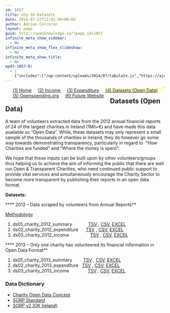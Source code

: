 ```yaml
---
id: 1057
title: chy-10 Datasets
date: 2014-07-27T13:01:40+00:00
author: Adrian Corcoran
layout: page
guid: http://openknowledge.ie/?page_id=1057
infinite_meta_show_sidebar:
  - No
infinite_meta_show_flex_slideshow:
  - No
infinite_meta_show_title:
  - No
wpd3-1057-0:
  - |
    {"includes":["/wp-content/uploads/2014/07/tabulate.js","https://ajax.googleapis.com/ajax/libs/jquery/1.11.0/jquery.min.js","/wp-content/uploads/2014/07/jquery.tablesorter.min_.js","/wp-content/uploads/2014/08/jquery.formatCurrency-1.4.0.min_.js"],"code":"\tvar mydata; // store data globally\r\n\t\r\n\t//-----------------------------------------------------------\r\n\t// 1. Load external data and format into hierarchy\r\n\t// 1.1 load external data\r\n\td3.tsv(\"/wp-content/uploads/2014/11/dsdd.tsv\", function(error, data3) {\r\n\t\tdata3.forEach(function(d) {\r\n\t      d.RowID = parseInt(d.RowID);\r\n\t\t});\r\n\t\t\t\t\t\r\n\t\tmydata = data3.filter(function(d) { return 1 == 1; });\r\n//\t\talert(JSON.stringify(mydata.filter(function(d) { return 1 == 1 ; })));\r\n\t\t\t\r\n\t\tvar cols = [\"RowID\",\"Column\",\"Format\",\"Description\",\"ds01\",\"ds02\",\"ds03\"\r\n\t\t    ]; // build array of column\r\n\t\t$(tabulate(mydata.filter(function(d) { return 1 == 1; }),cols ,\"#tbl\"));\t//build table\r\n\t\t\r\n/*\r\n\t\t// build anchor element for title\r\n\t\t$('#tbl table tbody').children('tr').each(function() {\r\n\t\t\tvar a = $(this).children('td:nth-child(2)').html();\r\n\t\t\tvar h = $(this).children('td:nth-child(3)').html();\r\n\t\t\tvar s = \"<a target=\\\"_blank\\\" href=\\\"\"+h+\"\\\">\"+a+\"</a>\";\r\n//\t\t\talert(h);\r\n\t\t\tif ( h != '' ) { $(this).children('td:nth-child(2)').html(s); }\r\n\t\t});\r\n\t\t\r\n\t    // Format Currency\r\n\t\t$('#tbl table tbody').children('tr').each(function() {\r\n\t\t    $(this).children('td:nth-child(4)').formatCurrency({symbol:'€',roundToDecimalPlace:-1});\r\n//\t\t    $(this).children('td:nth-child(9)').formatCurrency({symbol:'€',roundToDecimalPlace:-1});\r\n//\t\t    $(this).children('td:nth-child(10)').formatCurrency({symbol:'€',roundToDecimalPlace:-1});\r\n\t\t    $(this).children('td:nth-child(4)').css('text-align','right');\r\n//\t\t    $(this).children('td:nth-child(9)').css('text-align','right');\r\n//\t\t    $(this).children('td:nth-child(10)').css('text-align','right');\r\n\t\t});\r\n\t\t\r\n\t    // Format Percentage\r\n\t\t$('#tbl table tbody').children('tr').each(function() {\r\n\t\t    $(this).children('td:nth-child(6)').append(' %');$(this).children('td:nth-child(6)').css('text-align','right');\r\n\t\t    $(this).children('td:nth-child(7)').append(' %');$(this).children('td:nth-child(7)').css('text-align','right');\r\n\t\t    $(this).children('td:nth-child(8)').append(' %');$(this).children('td:nth-child(8)').css('text-align','right');\r\n\t\t});\r\n\t\t\r\n*/\r\n        // hide columns\r\n//        $('#tbl table thead th:nth-child(3)').hide();$('#tbl table tbody td:nth-child(3)').hide();\r\n        $(\"#tbl table\").tablesorter();  // sort table\r\n  });"}
---
```

<ul id="menu">
  <li style="float: left; display: inline; padding-right: 20px;">
    <a href="chy-04">(1) Home</a>
  </li>
  <li style="float: left; display: inline; padding-right: 20px;">
    <a href="chy-12-2">(2) Income</a>
  </li>
  <li style="float: left; display: inline; padding-right: 20px;">
    <a href="chy-15">(3) Expenditure</a>
  </li>
  <li style="float: left; display: inline; padding-right: 20px; background-color: #ffffcc;">
    <a href="chy-10-datasets">(4) Datasets (Open Data)</a>
  </li>
  <li style="float: left; display: inline; padding-right: 20px;">
    <a href="openspending">(5) Openspending.org</a>
  </li>
  <li style="float: left; display: inline; padding-right: 20px;">
    <a href="chy-12">(6) Future Website</a>
  </li>
</ul>

* * *

## Datasets (Open Data)

A team of volunteers extracted data from the 2012 annual financial reports of 24 of the largest charities in Ireland (1Mil+€) and have made this data available as &#8220;Open Data&#8221;. While, these datasets may only represent a small sample of the thousands of charities in Ireland, they do however go some way towards demonstrating transparency, particularly in regard to  &#8220;How Charities are funded&#8221; and &#8220;Where the money is spent&#8221;.

We hope that these inputs can be built upon by other volunteers/groups thus helping us to achieve the aim of informing the public that there are well run Open & Transparent Charities, who need continued public support to provide vital services and simultaneously encourage the Charity Sector to become more transparent by publishing their reports in an open data format.

**Datasets:**
  
**** 2012 &#8211; Data scraped by volunteers from Annual Reports**

<a href="https://docs.google.com/document/d/14rmhlEgdfolXyJASAe-X-mg8Tr4LMrhyUHH5M-kBjOU/pub" target="_blank">Methodology</a>

  1. ds01\_charity\_2012_summary             <a href="https://docs.google.com/spreadsheets/d/1R0QgwdpDK6_KZLz2i20zc-EwSo4OgBiI0nCRQawixI0/export?gid=1237917342&format=tsv" target="_blank">TSV</a> , <a href="https://docs.google.com/spreadsheets/d/1R0QgwdpDK6_KZLz2i20zc-EwSo4OgBiI0nCRQawixI0/export?gid=1237917342&format=csv" target="_blank">CSV</a>, <a href="https://docs.google.com/spreadsheets/d/1R0QgwdpDK6_KZLz2i20zc-EwSo4OgBiI0nCRQawixI0/export?gid=1237917342&format=xlsx" target="_blank">EXCEL</a>
  2. ds02\_charity\_2012_expenditure      <a href="https://docs.google.com/spreadsheets/d/1R0QgwdpDK6_KZLz2i20zc-EwSo4OgBiI0nCRQawixI0/export?gid=931706284&format=tsv" target="_blank">TSV</a> , <a href="https://docs.google.com/spreadsheets/d/1R0QgwdpDK6_KZLz2i20zc-EwSo4OgBiI0nCRQawixI0/export?gid=931706284&format=csv" target="_blank">CSV</a>, <a href="https://docs.google.com/spreadsheets/d/1R0QgwdpDK6_KZLz2i20zc-EwSo4OgBiI0nCRQawixI0/export?gid=931706284&format=xlsx" target="_blank">EXCEL</a>
  3. ds03\_charity\_2012_income                 <a href="https://docs.google.com/spreadsheets/d/1R0QgwdpDK6_KZLz2i20zc-EwSo4OgBiI0nCRQawixI0/export?gid=349511916&format=tsv" target="_blank">TSV</a> , <a href="https://docs.google.com/spreadsheets/d/1R0QgwdpDK6_KZLz2i20zc-EwSo4OgBiI0nCRQawixI0/export?gid=349511916&format=csv" target="_blank">CSV</a>, <a href="https://docs.google.com/spreadsheets/d/1R0QgwdpDK6_KZLz2i20zc-EwSo4OgBiI0nCRQawixI0/export?gid=349511916&format=xlsx" target="_blank">EXCEL</a>

**** 2013 &#8211; Only one charity has volunteered its financial information in Open Data Format**

  1. ds01\_charity\_2013_summary         <a href="https://docs.google.com/spreadsheets/d/1R0QgwdpDK6_KZLz2i20zc-EwSo4OgBiI0nCRQawixI0/export?gid=1334509422&format=tsv" target="_blank">TSV</a> , <a href="https://docs.google.com/spreadsheets/d/1R0QgwdpDK6_KZLz2i20zc-EwSo4OgBiI0nCRQawixI0/export?gid=1334509422&format=csv" target="_blank">CSV</a>, <a href="https://docs.google.com/spreadsheets/d/1R0QgwdpDK6_KZLz2i20zc-EwSo4OgBiI0nCRQawixI0/export?gid=1334509422&format=xlsx" target="_blank">EXCEL</a>
  2. ds02\_charity\_2013_expenditure   <a href="https://docs.google.com/spreadsheets/d/1R0QgwdpDK6_KZLz2i20zc-EwSo4OgBiI0nCRQawixI0/export?gid=1997554011&format=tsv" target="_blank">TSV</a> , <a href="https://docs.google.com/spreadsheets/d/1R0QgwdpDK6_KZLz2i20zc-EwSo4OgBiI0nCRQawixI0/export?gid=1997554011&format=csv" target="_blank">CSV</a>, <a href="https://docs.google.com/spreadsheets/d/1R0QgwdpDK6_KZLz2i20zc-EwSo4OgBiI0nCRQawixI0/export?gid=1997554011&format=xlsx" target="_blank">EXCEL</a>
  3. ds03\_charity\_2013_income               <a href="https://docs.google.com/spreadsheets/d/1R0QgwdpDK6_KZLz2i20zc-EwSo4OgBiI0nCRQawixI0/export?gid=128675537&format=tsv" target="_blank">TSV</a> , <a href="https://docs.google.com/spreadsheets/d/1R0QgwdpDK6_KZLz2i20zc-EwSo4OgBiI0nCRQawixI0/export?gid=128675537&format=csv" target="_blank">CSV</a>, <a href="https://docs.google.com/spreadsheets/d/1R0QgwdpDK6_KZLz2i20zc-EwSo4OgBiI0nCRQawixI0/export?gid=128675537&format=xlsx" target="_blank">EXCEL</a>

### Data Dictionary

<div id="tbl">
</div>


  

  

  


<div class="wpd3-1057-0">
</div>

  * <a href="/wp-content/uploads/2014/10/Benefits-Map-Charity-2-2-2.pdf" target="_blank">Charity Open Data Concept</a>
  * <a href="http://www.dochas.ie/pages/resources/documents/sorp05.pdf#page=21" target="_blank">SORP Standard</a>
  * <a href="/wp-content/uploads/2014/10/Charity_SORP_v2.pdf" target="_blank">SORP v2 (OK Ireland)</a>